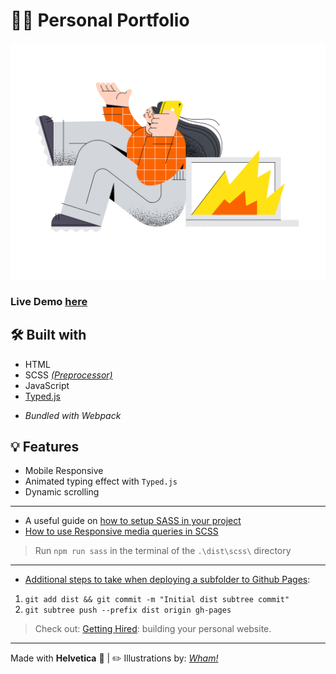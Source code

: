 # 👨‍💻 Personal Portfolio

![My Portfolio Site](./error.png)

### Live Demo [here](https://ghost-goblin.github.io/personal-site/)

## 🛠️ Built with
* HTML
* SCSS _[(Preprocessor)](https://sass-lang.com/)_
* JavaScript
* [Typed.js](https://www.javascripting.com/view/typed-js)
- _Bundled with Webpack_

## 💡 Features
* Mobile Responsive
* Animated typing effect with `Typed.js`
* Dynamic scrolling

* * *

* A useful guide on [how to setup SASS in your project](https://dev.to/chrissiemhrk/how-to-setup-sass-in-your-project-2bo1)
* [How to use Responsive media queries in SCSS](https://learnopidia.com/responsive-media-queries-scss/)

> Run `npm run sass` in the terminal of the `.\dist\scss\` directory

- - -

* [Additional steps to take when deploying a subfolder to Github Pages](https://gist.github.com/cobyism/4730490):
1. `git add dist && git commit -m "Initial dist subtree commit"`
2. `git subtree push --prefix dist origin gh-pages`

> Check out: [Getting Hired](https://www.theodinproject.com/paths/full-stack-javascript/courses/getting-hired/lessons/building-your-personal-website): building your personal website.

- - -

Made with **Helvetica** 🖤 | ✏️ Illustrations by: _[Wham!](https://www.ls.graphics/illustrations/wham)_